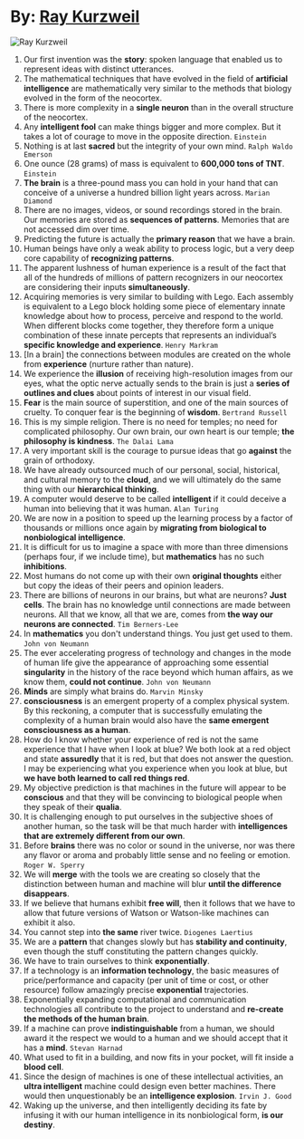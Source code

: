 # By: [Ray Kurzweil](https://en.wikipedia.org/wiki/Ray_Kurzweil)

![Ray Kurzweil](https://th.bing.com/th/id/R.2c193739316a86e66502a28f9c95cafb?rik=1KPb2MRMuTQLAg&pid=ImgRaw&r=0)  
  
1. Our first invention was the **story**: spoken language that enabled us to represent ideas with distinct utterances.  
2. The mathematical techniques that have evolved in the field of **artificial intelligence** are mathematically very similar to the methods that biology evolved in the form of the neocortex.  
3. There is more complexity in a **single neuron** than in the overall structure of the neocortex.  
4. Any **intelligent fool** can make things bigger and more complex. But it takes a lot of courage to move in the opposite direction. `Einstein`  
5. Nothing is at last **sacred** but the integrity of your own mind. `Ralph Waldo Emerson`  
6. One ounce (28 grams) of mass is equivalent to **600,000 tons of TNT**. `Einstein`  
7. **The brain** is a three-pound mass you can hold in your hand that can conceive of a universe a hundred billion light years across. `Marian Diamond`  
8. There are no images, videos, or sound recordings stored in the brain. Our memories are stored as **sequences of patterns**. Memories that are not accessed dim over time.  
9. Predicting the future is actually the **primary reason** that we have a brain.  
10. Human beings have only a weak ability to process logic, but a very deep core capability of **recognizing patterns**.  
11. The apparent lushness of human experience is a result of the fact that all of the hundreds of millions of pattern recognizers in our neocortex are considering their inputs **simultaneously**.  
12. Acquiring memories is very similar to building with Lego. Each assembly is equivalent to a Lego block holding some piece of elementary innate knowledge about how to process, perceive and respond to the world. When different blocks come together, they therefore form a unique combination of these innate percepts that represents an individual’s **specific knowledge and experience**. `Henry Markram`  
13. [In a brain] the connections between modules are created on the whole from **experience** (nurture rather than nature).  
14. We experience the **illusion** of receiving high-resolution images from our eyes, what the optic nerve actually sends to the brain is just a **series of outlines and clues** about points of interest in our visual field.  
15. **Fear** is the main source of superstition, and one of the main sources of cruelty. To conquer fear is the beginning of **wisdom**. `Bertrand Russell`  
16. This is my simple religion. There is no need for temples; no need for complicated philosophy. Our own brain, our own heart is our temple; **the philosophy is kindness**. `The Dalai Lama`  
17. A very important skill is the courage to pursue ideas that go **against** the grain of orthodoxy.  
18. We have already outsourced much of our personal, social, historical, and cultural memory to the **cloud**, and we will ultimately do the same thing with our **hierarchical thinking**.  
19. A computer would deserve to be called **intelligent** if it could deceive a human into believing that it was human. `Alan Turing`  
20. We are now in a position to speed up the learning process by a factor of thousands or millions once again by **migrating from biological to nonbiological intelligence**.  
21. It is difficult for us to imagine a space with more than three dimensions (perhaps four, if we include time), but **mathematics** has no such **inhibitions**.  
22. Most humans do not come up with their own **original thoughts** either but copy the ideas of their peers and opinion leaders.  
23. There are billions of neurons in our brains, but what are neurons? **Just cells**. The brain has no knowledge until connections are made between neurons. All that we know, all that we are, comes from **the way our neurons are connected**. `Tim Berners-Lee`
24. In **mathematics** you don't understand things. You just get used to them. `John von Neumann`  
25. The ever accelerating progress of technology and changes in the mode of human life give the appearance of approaching some essential **singularity** in the history of the race beyond which human affairs, as we know them, **could not continue**. `John von Neumann`  
26. **Minds** are simply what brains do. `Marvin Minsky`  
27. **consciousness** is an emergent property of a complex physical system. By this reckoning, a computer that is successfully emulating the complexity of a human brain would also have the **same emergent consciousness as a human**.  
28. How do I know whether your experience of red is not the same experience that I have when I look at blue? We both look at a red object and state **assuredly** that it is red, but that does not answer the question. I may be experiencing what you experience when you look at blue, but **we have both learned to call red things red**.  
29. My objective prediction is that machines in the future will appear to be **conscious** and that they will be convincing to biological people when they speak of their **qualia**.  
30. It is challenging enough to put ourselves in the subjective shoes of another human, so the task will be that much harder with **intelligences that are extremely different from our own**.  
31. Before **brains** there was no color or sound in the universe, nor was there any flavor or aroma and probably little sense and no feeling or emotion. `Roger W. Sperry`  
32. We will **merge** with the tools we are creating so closely that the distinction between human and machine will blur **until the difference disappears**.  
33. If we believe that humans exhibit **free will**, then it follows that we have to allow that future versions of Watson or Watson-like machines can exhibit it also.  
34. You cannot step into **the same** river twice. `Diogenes Laertius`  
35. We are a **pattern** that changes slowly but has **stability and continuity**, even though the stuff constituting the pattern changes quickly.  
36. We have to train ourselves to think **exponentially**.  
37. If a technology is an **information technology**, the basic measures of price/performance and capacity (per unit of time or cost, or other resource) follow amazingly precise **exponential** trajectories.  
38. Exponentially expanding computational and communication technologies all contribute to the project to understand and **re-create the methods of the human brain**.  
39. If a machine can prove **indistinguishable** from a human, we should award it the respect we would to a human and we should accept that it has a **mind**. `Stevan Harnad`  
40. What used to fit in a building, and now fits in your pocket, will fit inside a **blood cell**.  
41. Since the design of machines is one of these intellectual activities, an **ultra intelligent** machine could design even better machines. There would then unquestionably be an **intelligence explosion**. `Irvin J. Good`  
42. Waking up the universe, and then intelligently deciding its fate by infusing it with our human intelligence in its nonbiological form, **is our destiny**.
